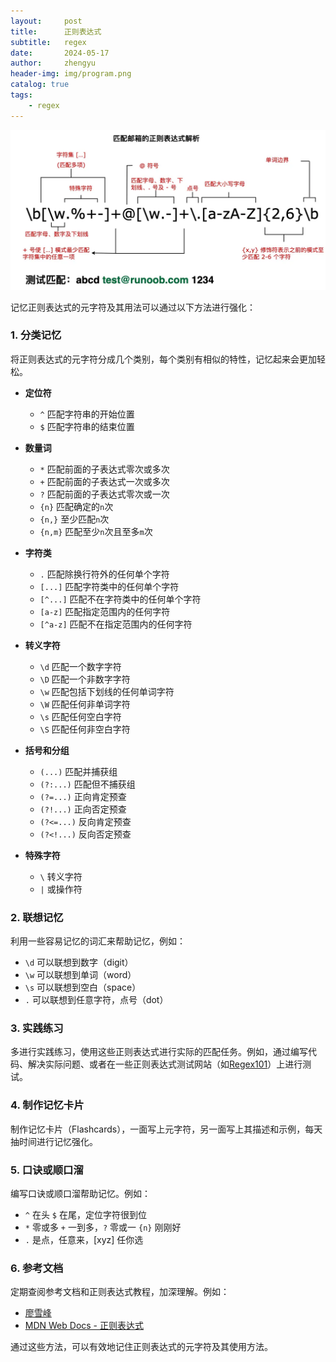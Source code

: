 ```yaml
---
layout:     post
title:      正则表达式
subtitle:   regex
date:       2024-05-17
author:     zhengyu
header-img: img/program.png
catalog: true
tags:
    - regex
---
```





<a href="https://bbs.huaweicloud.com/blogs/356997">![正则表达式](/img/regex.png)</a>


记忆正则表达式的元字符及其用法可以通过以下方法进行强化：

### 1. **分类记忆**
将正则表达式的元字符分成几个类别，每个类别有相似的特性，记忆起来会更加轻松。

- **定位符**
  - `^` 匹配字符串的开始位置
  - `$` 匹配字符串的结束位置

- **数量词**
  - `*` 匹配前面的子表达式零次或多次
  - `+` 匹配前面的子表达式一次或多次
  - `?` 匹配前面的子表达式零次或一次
  - `{n}` 匹配确定的`n`次
  - `{n,}` 至少匹配`n`次
  - `{n,m}` 匹配至少`n`次且至多`m`次

- **字符类**
  - `.` 匹配除换行符外的任何单个字符
  - `[...]` 匹配字符类中的任何单个字符
  - `[^...]` 匹配不在字符类中的任何单个字符
  - `[a-z]` 匹配指定范围内的任何字符
  - `[^a-z]` 匹配不在指定范围内的任何字符

- **转义字符**
  - `\d` 匹配一个数字字符
  - `\D` 匹配一个非数字字符
  - `\w` 匹配包括下划线的任何单词字符
  - `\W` 匹配任何非单词字符
  - `\s` 匹配任何空白字符
  - `\S` 匹配任何非空白字符

- **括号和分组**
  - `(...)` 匹配并捕获组
  - `(?:...)` 匹配但不捕获组
  - `(?=...)` 正向肯定预查
  - `(?!...)` 正向否定预查
  - `(?<=...)` 反向肯定预查
  - `(?<!...)` 反向否定预查

- **特殊字符**
  - `\` 转义字符
  - `|` 或操作符

### 2. **联想记忆**
利用一些容易记忆的词汇来帮助记忆，例如：

- `\d` 可以联想到数字（digit）
- `\w` 可以联想到单词（word）
- `\s` 可以联想到空白（space）
- `.` 可以联想到任意字符，点号（dot）

### 3. **实践练习**
多进行实践练习，使用这些正则表达式进行实际的匹配任务。例如，通过编写代码、解决实际问题、或者在一些正则表达式测试网站（如[Regex101](https://regex101.com/)）上进行测试。

### 4. **制作记忆卡片**
制作记忆卡片（Flashcards），一面写上元字符，另一面写上其描述和示例，每天抽时间进行记忆强化。

### 5. **口诀或顺口溜**
编写口诀或顺口溜帮助记忆。例如：

- `^` 在头 `$` 在尾，定位字符很到位
- `*` 零或多 `+` 一到多，`?` 零或一 `{n}` 刚刚好
- `.` 是点，任意来，[xyz] 任你选

### 6. **参考文档**
定期查阅参考文档和正则表达式教程，加深理解。例如：
- [廖雪峰](https://www.liaoxuefeng.com/wiki/1016959663602400/1017639890281664)
- [MDN Web Docs - 正则表达式](https://developer.mozilla.org/zh-CN/docs/Web/JavaScript/Guide/Regular_Expressions)

通过这些方法，可以有效地记住正则表达式的元字符及其使用方法。











